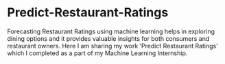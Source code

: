 # Predict-Restaurant-Ratings
Forecasting Restaurant Ratings using machine learning helps in exploring dining options and it provides valuable insights for both consumers and restaurant owners.
Here I am sharing my work ‘Predict Restaurant Ratings’ which I completed as a part of my Machine Learning Internship.
